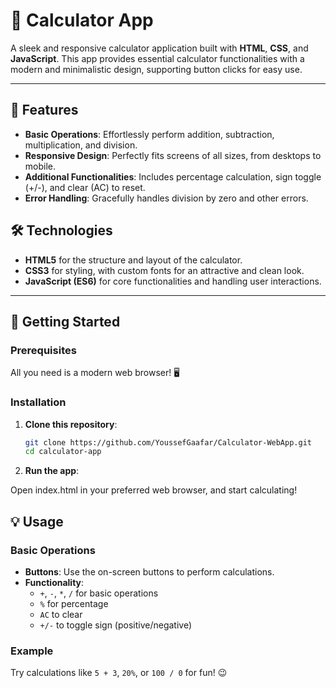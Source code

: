 # 🧮 Calculator App

A sleek and responsive calculator application built with **HTML**, **CSS**, and **JavaScript**. This app provides essential calculator functionalities with a modern and minimalistic design, supporting button clicks for easy use.

---

## 🚀 Features

- **Basic Operations**: Effortlessly perform addition, subtraction, multiplication, and division.
- **Responsive Design**: Perfectly fits screens of all sizes, from desktops to mobile.
- **Additional Functionalities**: Includes percentage calculation, sign toggle (+/-), and clear (AC) to reset.
- **Error Handling**: Gracefully handles division by zero and other errors.

## 🛠️ Technologies

- **HTML5** for the structure and layout of the calculator.
- **CSS3** for styling, with custom fonts for an attractive and clean look.
- **JavaScript (ES6)** for core functionalities and handling user interactions.

---

## 📲 Getting Started

### Prerequisites

All you need is a modern web browser! 🖥️

### Installation

1. **Clone this repository**:

   ```bash
   git clone https://github.com/YoussefGaafar/Calculator-WebApp.git
   cd calculator-app
   
2. **Run the app**:

Open index.html in your preferred web browser, and start calculating!

## 💡 Usage

### Basic Operations

- **Buttons**: Use the on-screen buttons to perform calculations.
- **Functionality**:
  - `+`, `-`, `*`, `/` for basic operations
  - `%` for percentage
  - `AC` to clear
  - `+/-` to toggle sign (positive/negative)

### Example

Try calculations like `5 + 3`, `20%`, or `100 / 0` for fun! 😉

